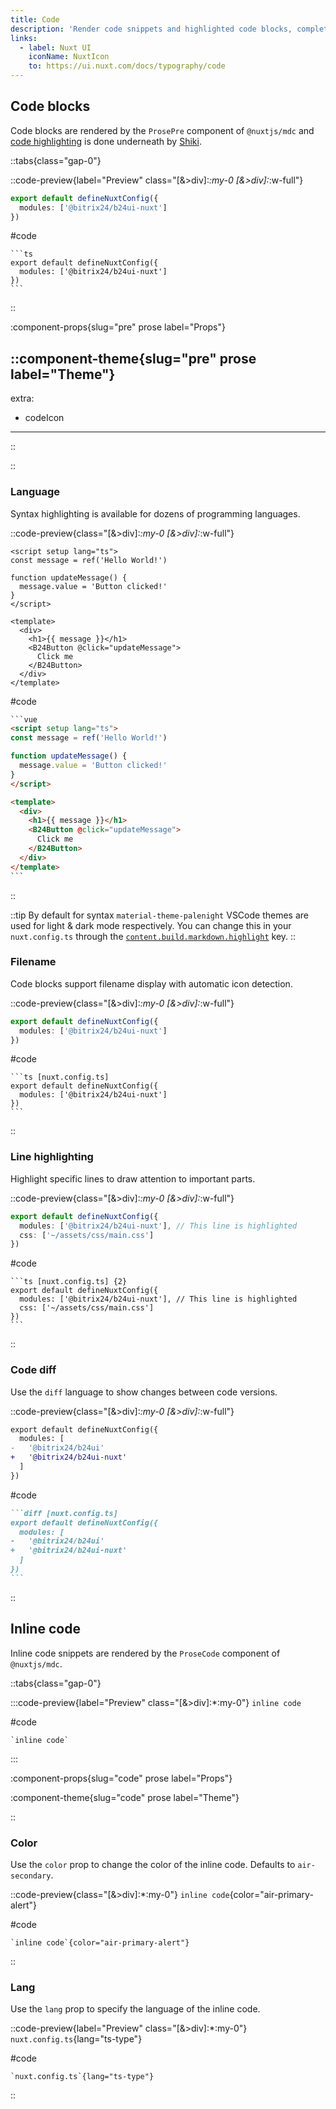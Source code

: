 ```yaml
---
title: Code
description: 'Render code snippets and highlighted code blocks, complete with clipboard copying.'
links:
  - label: Nuxt UI
    iconName: NuxtIcon
    to: https://ui.nuxt.com/docs/typography/code
---
```


## Code blocks

Code blocks are rendered by the `ProsePre` component of `@nuxtjs/mdc` and [code highlighting](https://content.nuxt.com/docs/files/markdown#code-highlighting) is done underneath by [Shiki](https://github.com/shikijs/shiki).

::tabs{class="gap-0"}

::code-preview{label="Preview" class="[&>div]:*:my-0 [&>div]:*:w-full"}

```ts
export default defineNuxtConfig({
  modules: ['@bitrix24/b24ui-nuxt']
})
```

#code

````mdc
```ts
export default defineNuxtConfig({
  modules: ['@bitrix24/b24ui-nuxt']
})
```
````

::

:component-props{slug="pre" prose label="Props"}

::component-theme{slug="pre" prose label="Theme"}
---
extra:
  - codeIcon
---
::

::

### Language

Syntax highlighting is available for dozens of programming languages.

::code-preview{class="[&>div]:*:my-0 [&>div]:*:w-full"}

```vue
<script setup lang="ts">
const message = ref('Hello World!')

function updateMessage() {
  message.value = 'Button clicked!'
}
</script>

<template>
  <div>
    <h1>{{ message }}</h1>
    <B24Button @click="updateMessage">
      Click me
    </B24Button>
  </div>
</template>
```

#code

````html
```vue
<script setup lang="ts">
const message = ref('Hello World!')

function updateMessage() {
  message.value = 'Button clicked!'
}
</script>

<template>
  <div>
    <h1>{{ message }}</h1>
    <B24Button @click="updateMessage">
      Click me
    </B24Button>
  </div>
</template>
```
````

::

::tip
By default for syntax `material-theme-palenight` VSCode themes are used for light & dark mode respectively. You can change this in your `nuxt.config.ts` through the [`content.build.markdown.highlight`](https://content.nuxt.com/docs/getting-started/configuration#highlight) key.
::

### Filename

Code blocks support filename display with automatic icon detection.

::code-preview{class="[&>div]:*:my-0 [&>div]:*:w-full"}

```ts [nuxt.config.ts]
export default defineNuxtConfig({
  modules: ['@bitrix24/b24ui-nuxt']
})
```

#code

````mdc
```ts [nuxt.config.ts]
export default defineNuxtConfig({
  modules: ['@bitrix24/b24ui-nuxt']
})
```
````

::

### Line highlighting

Highlight specific lines to draw attention to important parts.

::code-preview{class="[&>div]:*:my-0 [&>div]:*:w-full"}

```ts [nuxt.config.ts] {2}
export default defineNuxtConfig({
  modules: ['@bitrix24/b24ui-nuxt'], // This line is highlighted
  css: ['~/assets/css/main.css']
})
```

#code

````mdc
```ts [nuxt.config.ts] {2}
export default defineNuxtConfig({
  modules: ['@bitrix24/b24ui-nuxt'], // This line is highlighted
  css: ['~/assets/css/main.css']
})
```
````

::

### Code diff

Use the `diff` language to show changes between code versions.

::code-preview{class="[&>div]:*:my-0 [&>div]:*:w-full"}

```diff [nuxt.config.ts]
export default defineNuxtConfig({
  modules: [
-   '@bitrix24/b24ui'
+   '@bitrix24/b24ui-nuxt'
  ]
})
```

#code

````md
```diff [nuxt.config.ts]
export default defineNuxtConfig({
  modules: [
-   '@bitrix24/b24ui'
+   '@bitrix24/b24ui-nuxt'
  ]
})
```
````

::

## Inline code

Inline code snippets are rendered by the `ProseCode` component of `@nuxtjs/mdc`.

::tabs{class="gap-0"}

:::code-preview{label="Preview" class="[&>div]:*:my-0"}
`inline code`

#code

```mdc
`inline code`
```

:::

:component-props{slug="code" prose label="Props"}

:component-theme{slug="code" prose label="Theme"}

::

### Color

Use the `color` prop to change the color of the inline code. Defaults to `air-secondary`.

::code-preview{class="[&>div]:*:my-0"}
`inline code`{color="air-primary-alert"}

#code

```mdc
`inline code`{color="air-primary-alert"}
```

::

### Lang

Use the `lang` prop to specify the language of the inline code.

::code-preview{label="Preview" class="[&>div]:*:my-0"}
`nuxt.config.ts`{lang="ts-type"}

#code

```mdc
`nuxt.config.ts`{lang="ts-type"}
```

::
